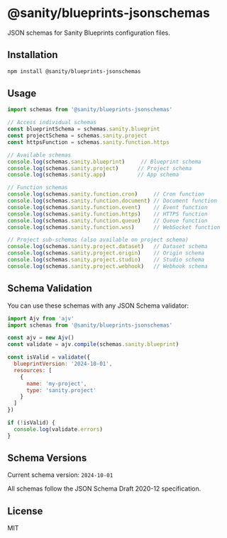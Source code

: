# @sanity/blueprints-jsonschemas

JSON schemas for Sanity Blueprints configuration files.

## Installation

```bash
npm install @sanity/blueprints-jsonschemas
```

## Usage

```javascript
import schemas from '@sanity/blueprints-jsonschemas'

// Access individual schemas
const blueprintSchema = schemas.sanity.blueprint
const projectSchema = schemas.sanity.project
const httpsFunction = schemas.sanity.function.https

// Available schemas
console.log(schemas.sanity.blueprint)     // Blueprint schema
console.log(schemas.sanity.project)      // Project schema
console.log(schemas.sanity.app)          // App schema

// Function schemas
console.log(schemas.sanity.function.cron)     // Cron function
console.log(schemas.sanity.function.document) // Document function
console.log(schemas.sanity.function.event)    // Event function
console.log(schemas.sanity.function.https)    // HTTPS function
console.log(schemas.sanity.function.queue)    // Queue function
console.log(schemas.sanity.function.wss)      // WebSocket function

// Project sub-schemas (also available on project schema)
console.log(schemas.sanity.project.dataset)   // Dataset schema
console.log(schemas.sanity.project.origin)    // Origin schema
console.log(schemas.sanity.project.studio)    // Studio schema
console.log(schemas.sanity.project.webhook)   // Webhook schema
```

## Schema Validation

You can use these schemas with any JSON Schema validator:

```javascript
import Ajv from 'ajv'
import schemas from '@sanity/blueprints-jsonschemas'

const ajv = new Ajv()
const validate = ajv.compile(schemas.sanity.blueprint)

const isValid = validate({
  blueprintVersion: '2024-10-01',
  resources: [
    {
      name: 'my-project',
      type: 'sanity.project'
    }
  ]
})

if (!isValid) {
  console.log(validate.errors)
}
```

## Schema Versions

Current schema version: `2024-10-01`

All schemas follow the JSON Schema Draft 2020-12 specification.

## License

MIT